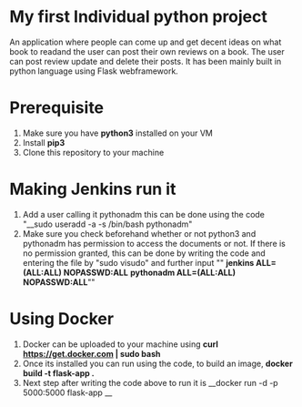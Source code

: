 # My first Individual python project
An application where people can come up and get decent ideas on what book to readand the user can post their own reviews on a book. 
The user can post review update and delete their posts. It has been mainly built in python language using Flask webframework. 

# Prerequisite 
  1. Make sure you have __python3__ installed on your VM
  2. Install __pip3__
  3. Clone this repository to your machine
  
 # Making Jenkins run it
  1. Add a user calling it pythonadm this can be done using the code "__sudo useradd -a -s /bin/bash pythonadm"
  2. Make sure you check beforehand whether or not python3 and pythonadm has permission to access the documents or not. If there is        no permission granted, this can be done by writing the code and entering the file by "sudo visudo" and further input 
     "" __jenkins ALL=(ALL:ALL) NOPASSWD:ALL__
        __pythonadm ALL=(ALL:ALL) NOPASSWD:ALL__""
  
 # Using Docker
  1. Docker can be uploaded to your machine using __curl https://get.docker.com | sudo bash__
  2. Once its installed you can run using the code, to build an image, __docker build -t flask-app .__
  3. Next step after writing the code above to run it is __docker run -d -p 5000:5000 flask-app __
